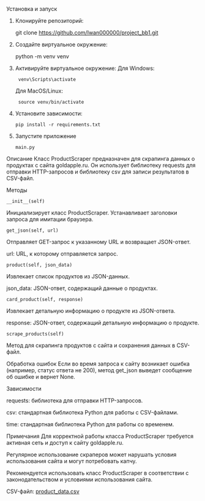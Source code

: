Установка и запуск

1. Клонируйте репозиторий: 

    git clone https://github.com/Iwan000000/project_bb1.git

2. Создайте виртуальное окружение: 

    python -m venv venv 

3. Активируйте виртуальное окружение: Для Windows: 

        venv\Scripts\activate
   Для MacOS/Linux: 

        source venv/bin/activate 

4. Установите зависимости: 

       pip install -r requirements.txt 
 
5. Запустите приложение 

       main.py
        


Описание
Класс ProductScraper предназначен для скрапинга данных о продуктах с сайта goldapple.ru.
Он использует библиотеку requests для отправки HTTP-запросов и библиотеку csv для записи результатов в CSV-файл.


Методы

    __init__(self)

Инициализирует класс ProductScraper. Устанавливает заголовки запроса для имитации браузера.

    get_json(self, url)

Отправляет GET-запрос к указанному URL и возвращает JSON-ответ.

url: URL, к которому отправляется запрос.

    product(self, json_data)

Извлекает список продуктов из JSON-данных.

json_data: JSON-ответ, содержащий данные о продуктах.

    card_product(self, response)

Извлекает детальную информацию о продукте из JSON-ответа.

response: JSON-ответ, содержащий детальную информацию о продукте.

    scrape_products(self)

Метод для скрапинга продуктов с сайта и сохранения данных в CSV-файл.

Обработка ошибок
Если во время запроса к сайту возникает ошибка (например, статус ответа не 200), метод get_json выведет сообщение об ошибке и вернет None.

Зависимости

requests: библиотека для отправки HTTP-запросов.

csv: стандартная библиотека Python для работы с CSV-файлами.

time: стандартная библиотека Python для работы со временем.

Примечания
Для корректной работы класса ProductScraper требуется активная сеть и доступ к сайту goldapple.ru.

Регулярное использование скраперов может нарушать условия использования сайта и могут потребовать капчу.

Рекомендуется использовать класс ProductScraper в соответствии с законодательством и условиями использования сайта.

CSV-файл: [product_data.csv](src%2Fproduct_data.csv)

